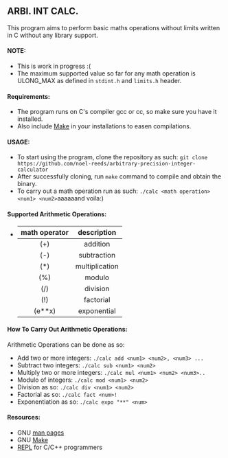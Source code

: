 ## ARBI. INT CALC.
This program aims to perform basic maths operations without limits written in C without any library support. 

#### NOTE:
- This is work in progress :(
- The maximum supported value so far for any math operation is ULONG_MAX as defined in `stdint.h` and `limits.h` header.

#### Requirements:
- The program runs on C's compiler gcc or cc, so make sure you have it installed.
- Also include [Make](https://www.gnu.org/software/make/) in your installations to easen compilations.

#### USAGE:
- To start using the program, clone the repository as such:
  `git clone https://github.com/noel-reeds/arbitrary-precision-integer-calculator`
- After successfully cloning, run `make` command to compile and obtain the binary.
- To carry out a math operation run as such:
  `./calc <math operation> <num1> <num2>`aaaaaand voila:)

#### Supported Arithmetic Operations:

- |math operator | description  |
  |    :---:     |    :---:     |
  |  (+)         | addition     |
  |  (-)         | subtraction  |
  |  (\*)        | multiplication |
  |  (%)         | modulo       |
  |  (/)         | division     |
  |  (!)         | factorial    |
  |  (e**x)      | exponential  |

#### How To Carry Out Arithmetic Operations:
Arithmetic Operations can be done as so:

- Add two or more integers: `./calc add <num1> <num2>, <num3> ...`
- Subtract two integers: `./calc sub <num1> <num2>`
- Multiply two or more integers: `./calc mul <num1> <num2> <num3>..`
- Modulo of integers: `./calc mod <num1> <num2>`
- Division as so: `./calc div <num1> <num2>`
- Factorial as so: `./calc fact <num>!`
- Exponentiation as so: `./calc expo "**" <num>`



#### Resources:
- GNU [man pages](https://www.gnu.org/)
- GNU [Make](https://www.gnu.org/software/make/)
- [REPL](https://codeberg.org/andybalaam/igcc) for C/C++ programmers
